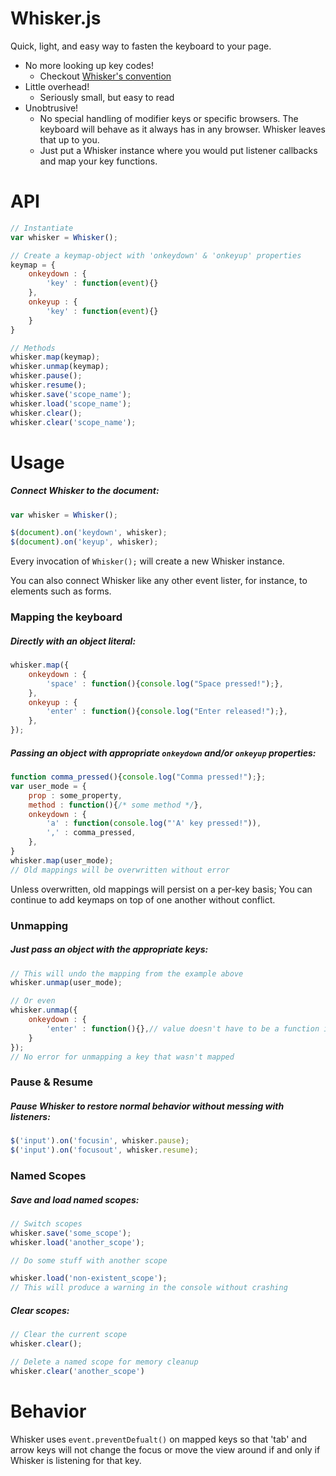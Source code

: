 # Whisker.js
Quick, light, and easy way to fasten the keyboard to your page.
* No more looking up key codes!
	- Checkout [Whisker's convention](https://github.com/JrFolk/Whisker.js/blob/master/keymap.js)
* Little overhead!
	- Seriously small, but easy to read
* Unobtrusive!
	- No special handling of modifier keys or specific browsers.  The keyboard will behave as it always has in any browser.  Whisker leaves that up to you.
	- Just put a Whisker instance where you would put listener callbacks and map your key functions.

# API
```javascript
// Instantiate
var whisker = Whisker();

// Create a keymap-object with 'onkeydown' & 'onkeyup' properties
keymap = {
	onkeydown : {
		'key' : function(event){}
	},
	onkeyup : {
		'key' : function(event){}
	}
}

// Methods
whisker.map(keymap);
whisker.unmap(keymap);
whisker.pause();
whisker.resume();
whisker.save('scope_name');
whisker.load('scope_name');
whisker.clear();
whisker.clear('scope_name');
```

# Usage

##### Connect Whisker to the document:
```javascript
var whisker = Whisker();

$(document).on('keydown', whisker);
$(document).on('keyup', whisker);
```
Every invocation of `Whisker();` will create a new Whisker instance.

You can also connect Whisker like any other event lister, for instance, to elements such as forms.


### Mapping the keyboard

##### Directly with an object literal:
```Javascript
whisker.map({
	onkeydown : {
		'space' : function(){console.log("Space pressed!");},
	},
	onkeyup : {
		'enter' : function(){console.log("Enter released!");},
	},
});
```

##### Passing an object with appropriate `onkeydown` and/or `onkeyup` properties:
```Javascript
function comma_pressed(){console.log("Comma pressed!");};
var user_mode = {
	prop : some_property,
	method : function(){/* some method */},
	onkeydown : {
		'a' : function(console.log("'A' key pressed!")),
		',' : comma_pressed,
	},
}
whisker.map(user_mode);
// Old mappings will be overwritten without error
```
Unless overwritten, old mappings will persist on a per-key basis; You can continue to add keymaps on top of one another without conflict.

### Unmapping

##### Just pass an object with the appropriate keys:
```Javascript
// This will undo the mapping from the example above
whisker.unmap(user_mode);

// Or even
whisker.unmap({
	onkeydown : {
		'enter' : function(){},// value doesn't have to be a function in this case
	}
});
// No error for unmapping a key that wasn't mapped
```

### Pause & Resume

##### Pause Whisker to restore normal behavior without messing with listeners:
```Javascript
$('input').on('focusin', whisker.pause);
$('input').on('focusout', whisker.resume);
```

### Named Scopes

##### Save and load named scopes:
```Javascript
// Switch scopes
whisker.save('some_scope');
whisker.load('another_scope');

// Do some stuff with another scope

whisker.load('non-existent_scope');
// This will produce a warning in the console without crashing
```
##### Clear scopes:
```Javascript
// Clear the current scope
whisker.clear();

// Delete a named scope for memory cleanup
whisker.clear('another_scope')
```

# Behavior
Whisker uses `event.preventDefualt()` on mapped keys so that 'tab' and arrow keys will not change the focus or
move the view around if and only if Whisker is listening for that key.

